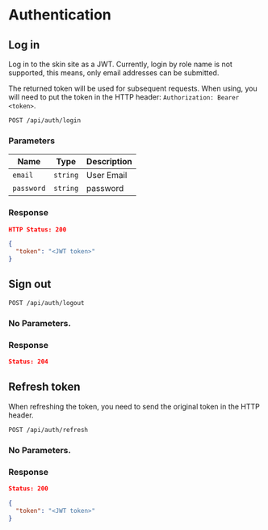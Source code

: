 # Authentication

## Log in

Log in to the skin site as a JWT. Currently, login by role name is not supported, this means, only email addresses can be submitted.

The returned token will be used for subsequent requests. When using, you will need to put the token in the HTTP header: `Authorization: Bearer <token>`.

```
POST /api/auth/login
```

### Parameters

|Name|Type|Description|
|-|-|-|
|`email`|`string`|User Email|
|`password`|`string`|password|

### Response

```json
HTTP Status: 200

{
  "token": "<JWT token>"
}
```

## Sign out

```
POST /api/auth/logout
```

### No Parameters.

### Response

```json
Status: 204
```

## Refresh token

When refreshing the token, you need to send the original token in the HTTP header.

```
POST /api/auth/refresh
```

### No Parameters.

### Response

```json
Status: 200

{
  "token": "<JWT token>"
}
```
